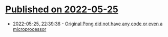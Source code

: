 # [Published on 2022-05-25](index.md)

* [2022-05-25, 22:39:36](https://news.ycombinator.com/item?id=31511719) - [Original Pong did not have any code or even a microprocessor](https://www.falstad.com/pong/)
